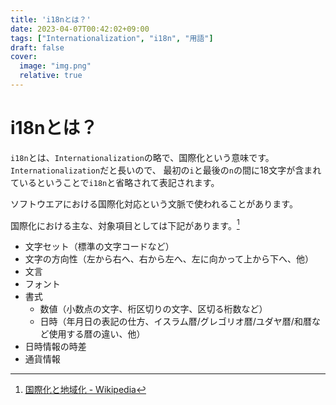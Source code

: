 ```yaml
---
title: 'i18nとは？'
date: 2023-04-07T00:42:02+09:00
tags: ["Internationalization", "i18n", "用語"]
draft: false
cover:
  image: "img.png"
  relative: true
---
```


# i18nとは？

`i18n`とは、`Internationalization`の略で、国際化という意味です。`Internationalization`だと長いので、
最初の`i`と最後の`n`の間に18文字が含まれているということで`i18n`と省略されて表記されます。

ソフトウエアにおける国際化対応という文脈で使われることがあります。

国際化における主な、対象項目としては下記があります。[^1]

- 文字セット（標準の文字コードなど）
- 文字の方向性（左から右へ、右から左へ、左に向かって上から下へ、他）
- 文言
- フォント
- 書式
  - 数値（小数点の文字、桁区切りの文字、区切る桁数など）
  - 日時（年月日の表記の仕方、イスラム暦/グレゴリオ暦/ユダヤ暦/和暦など使用する暦の違い、他）
- 日時情報の時差
- 通貨情報

[^1]: [国際化と地域化 - Wikipedia](https://ja.wikipedia.org/wiki/%E5%9B%BD%E9%9A%9B%E5%8C%96%E3%81%A8%E5%9C%B0%E5%9F%9F%E5%8C%96)